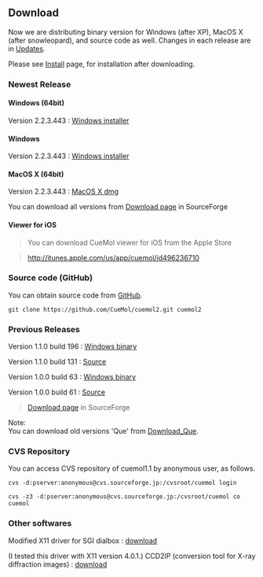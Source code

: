 ## Download

Now we are distributing binary version for Windows (after XP), MacOS X (after snowleopard), and source code as well.
Changes in each release are in [Updates](../en/Updates).

Please see [Install](../en/Install) page, for installation after downloading.
### Newest Release
#### Windows (64bit)
Version 2.2.3.443 
:    [Windows installer](../en/https://sourceforge.net/projects/cuemol/files/cuemol2/win32/cuemol2-2.2.3.443-x64-setup.exe/download)


#### Windows
Version 2.2.3.443 
:    [Windows installer](../en/https://sourceforge.net/projects/cuemol/files/cuemol2/win32/cuemol2-2.2.3.443-win32-setup.exe/download)



#### MacOS X (64bit)
Version 2.2.3.443 
:    [MacOS X dmg](http://sourceforge.net/projects/cuemol/files/cuemol2/macosx/CueMol2-2.2.3.443-MacOSX-Intel64%2Bpovray.dmg/download)


You can download all versions from [Download page](http://sourceforge.net/project/showfiles.php?group_id=103302) in SourceForge

#### Viewer for iOS

> You can download CueMol viewer for iOS from the Apple Store


> http://itunes.apple.com/us/app/cuemol/id496236710


### Source code (GitHub)
You can obtain source code from [GitHub](../en/https://github.com/CueMol/cuemol2/).
```
git clone https://github.com/CueMol/cuemol2.git cuemol2
```

### Previous Releases
Version 1.1.0 build 196
:    [Windows binary](http://prdownloads.sourceforge.net/cuemol/cuemol-1.1.0.196-setup.exe?download)


Version 1.1.0 build 131
:   [Source](http://prdownloads.sourceforge.net/cuemol/cuemol-1.1.0.131-src.tar.gz?download)


Version 1.0.0 build 63
:   [Windows binary](http://prdownloads.sourceforge.net/cuemol/cuemol-1.0.0.63-setup.exe?download)


Version 1.0.0 build 61
:   [Source](http://prdownloads.sourceforge.net/cuemol/cuemol-1.0.0.61-source.zip?download)



> [Download page](http://sourceforge.net/project/showfiles.php?group_id=103302) in SourceForge

Note:<br />
You can download old versions 'Que' from [Download_Que](../en/Download_Que).

### CVS Repository
You can access CVS repository of cuemol1.1 by anonymous user, as follows.
```
cvs -d:pserver:anonymous@cvs.sourceforge.jp:/cvsroot/cuemol login 
```
```
cvs -z3 -d:pserver:anonymous@cvs.sourceforge.jp:/cvsroot/cuemol co cuemol
```

### Other softwares
Modified X11 driver for SGI dialbox
:   [download](http://cuemol.sourceforge.jp/misc/sg_dialbox/dialbox-fix-4.0.1.tar.gz)<br />

(I tested this driver with X11 version 4.0.1.)
CCD2IP (conversion tool for X-ray diffraction images)
:   [download](http://cuemol.sourceforge.jp/misc/que-download/ccd2ip-0.1-20010521.tar.gz)

